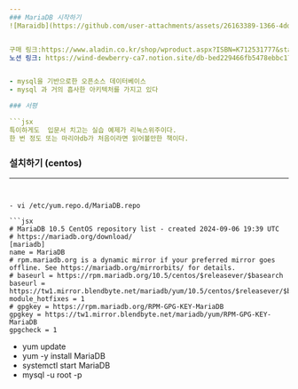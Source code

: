 ```yaml
---
### MariaDB 시작하기
![Maraidb](https://github.com/user-attachments/assets/26163389-1366-4ddc-8482-cc1f9957f53c)


구매 링크:https://www.aladin.co.kr/shop/wproduct.aspx?ISBN=K712531777&start=pnaver_02
노션 링크: https://wind-dewberry-ca7.notion.site/db-bed229466fb5478ebbc17b3a5c356b63?pvs=4


- mysql을 기반으로한 오픈소스 데이터베이스
- mysql 과 거의 흡사한 아키텍처를 가지고 있다

### 서평

```jsx
특이하게도  입문서 치고는 실습 예제가 리눅스위주이다.
한 번 정도 또는 마리아db가 처음이라면 읽어볼만한 책이다.
```

### 설치하기 (centos)

---
```


- vi /etc/yum.repo.d/MariaDB.repo

```jsx
# MariaDB 10.5 CentOS repository list - created 2024-09-06 19:39 UTC
# https://mariadb.org/download/
[mariadb]
name = MariaDB
# rpm.mariadb.org is a dynamic mirror if your preferred mirror goes offline. See https://mariadb.org/mirrorbits/ for details.
# baseurl = https://rpm.mariadb.org/10.5/centos/$releasever/$basearch
baseurl = https://tw1.mirror.blendbyte.net/mariadb/yum/10.5/centos/$releasever/$basearch
module_hotfixes = 1
# gpgkey = https://rpm.mariadb.org/RPM-GPG-KEY-MariaDB
gpgkey = https://tw1.mirror.blendbyte.net/mariadb/yum/RPM-GPG-KEY-MariaDB
gpgcheck = 1

```

- yum update
- yum -y install MariaDB
- systemctl start MariaDB
- mysql -u  root -p
